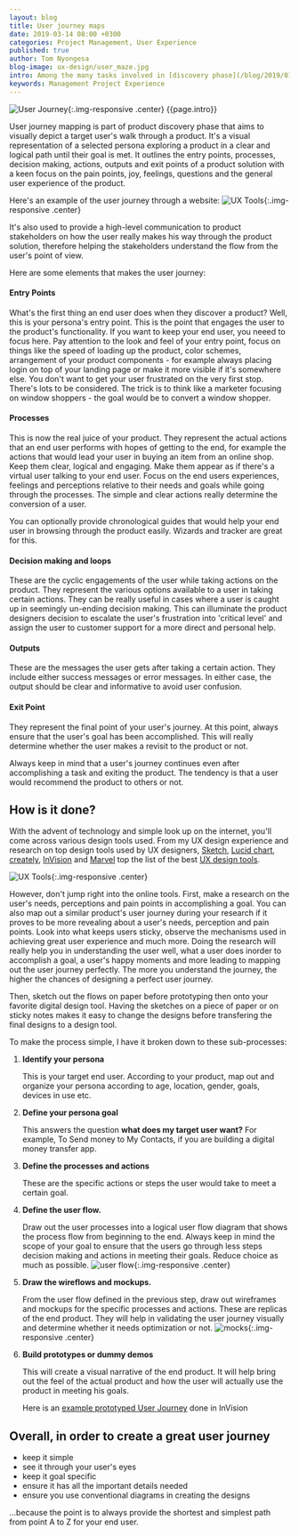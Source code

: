 ```yaml
---
layout: blog
title: User journey maps
date: 2019-03-14 08:00 +0300
categories: Project Management, User Experience
published: true
author: Tom Nyongesa
blog-image: ux-design/user_maze.jpg
intro: Among the many tasks involved in [discovery phase](/blog/2019/01/19/product-discovery.html) is user journey mapping. This tends to answer the question "how will your product's user achieve the core goals of your product". In this piece, we will get to understand what user journey mapping means, why it's important to do, how it's done and sampling of the best user flow design tools highly recommended by [UX](https://en.wikipedia.org/wiki/User_experience_design) designers.
keywords: Management Project Experience
---
```


![User Journey](/assets/images/blog/{{page.blog-image}}){:.img-responsive .center}
{{page.intro}}

User journey mapping is part of product discovery phase that aims to visually depict a target user's walk through a product. It's a visual representation of a selected persona exploring a product in a clear and logical path until their goal is met. It outlines the entry points, processes, decision making, actions, outputs and exit points of a product solution with a keen focus on the pain points, joy, feelings, questions and the general user experience of the product.

Here's an example of the user journey through a website:
![UX Tools](/assets/images/blog/ux-design/user-journey-map.png){:.img-responsive .center}

It's also used to provide a high-level communication to product stakeholders on how the user really makes his way through the product solution, therefore helping the stakeholders understand the flow from the user's point of view.

Here are some elements that makes the user journey:

#### Entry Points
What's the first thing an end user does when they discover a product? Well, this is your persona's entry point. This is the point that engages the user to the product's functionality. If you want to keep your end user, you neeed to focus here. Pay attention to the look and feel of your entry point, focus on things like the speed of loading up the product, color schemes, arrangement of your product components - for example always placing login on top of your landing page or make it more visible if it's somewhere else. You don't want to get your user frustrated on the very first stop. There's lots to be considered. The trick is to think like a marketer focusing on window shoppers - the goal would be to convert a window shopper.

#### Processes
This is now the real juice of your product. They represent the actual actions that an end user performs with hopes of getting to the end, for example the actions that would lead your user in buying an item from an online shop. Keep them clear, logical and engaging. Make them appear as if there's a virtual user talking to your end user. Focus on the end users experiences, feelings and perceptions relative to their needs and goals while going through the processes. The simple and clear actions really determine the conversion of a user.

You can optionally provide chronological guides that would help your end user in browsing through the product easily. Wizards and tracker are great for this.  

#### Decision making and loops
These are the cyclic engagements of the user while taking actions on the product. They represent the various options available to a user in taking certain actions. They can be really useful in cases where a user is caught up in seemingly un-ending decision making. This can illuminate the product designers decision to escalate the user's frustration into 'critical level' and assign the user to customer support for a more direct and personal help.

#### Outputs
These are the messages the user gets after taking a certain action. They include either success messages or error messages. In either case, the output should be clear and informative to avoid user confusion.

#### Exit Point
They represent the final point of your user's journey. At this point, always ensure that the user's goal has been accomplished. This will really determine whether the user makes a revisit to the product or not.

Always keep in mind that a user's journey continues even after accomplishing a task and exiting the product. The tendency is that a user would recommend the product to others or not.

## How is it done?
With the advent of technology and simple look up on the internet, you'll come across various design tools used. From my UX design experience and research on top design tools used by UX designers, [Sketch](https://www.sketchapp.com/), [Lucid chart](https://lucidchart.com), [creately](https://creately.com), [InVision](https://www.invisionapp.com) and [Marvel](https://marvelapp.com) top the list of the best [UX design tools](http://uxtools.co/tools).

![UX Tools](/assets/images/blog/ux-design/uxtools.png){:.img-responsive .center}

However, don't jump right into the online tools. First, make a research on the user's needs, perceptions and pain points in accomplishing a goal. You can also map out a similar product's user journey during your research if it proves to be more revealing about a user's needs, perception and pain points. Look into what keeps users sticky, observe the mechanisms used in achieving great user experience and much more. Doing the research will really help you in understanding the user well, what a user does inorder to accomplish a goal, a user's happy moments and more leading to mapping out the user journey perfectly. The more you understand the journey, the higher the chances of designing a perfect user journey.

Then, sketch out the flows on paper before prototyping then onto your favorite digital design tool. Having the sketches on a piece of paper or on sticky notes makes it easy to change the designs before transfering the final designs to a design tool.

To make the process simple, I have it broken down to these sub-processes:
1. **Identify your persona**

    This is your target end user. According to your product, map out and organize your persona according to age, location, gender, goals, devices in use etc.

2. **Define your persona goal**

    This answers the question **what does my target user want?** For example, To Send money to My Contacts, if you are building a digital money transfer app.

3. **Define the processes and actions**

    These are the specific actions or steps the user would take to meet a certain goal.

4. **Define the user flow.**

    Draw out the user processes into a logical user flow diagram that shows the process flow from beginning to the end. Always keep in mind the scope of your goal to ensure that the users go through less steps decision making and actions in meeting their goals. Reduce choice as much as possible.
    ![user flow](/assets/images/blog/ux-design/green-mamba.png){:.img-responsive .center}

5. **Draw the wireflows and mockups.**

    From the user flow defined in the previous step, draw out wireframes and mockups for the specific processes and actions. These are replicas of the end product. They will help in validating the user journey visually and determine whether it needs optimization or not.
    ![mocks](/assets/images/blog/ux-design/mocks.png){:.img-responsive .center}

6. **Build prototypes or dummy demos**

    This will create a visual narrative of the end product. It will help bring out the feel of the actual product and how the user will actually use the product in meeting his goals.

    Here is an [example prototyped User Journey](https://invis.io/QRQY84FPVGW) done in InVision

## Overall, in order to create a great user journey
- keep it simple
- see it through your user's eyes
- keep it goal specific
- ensure it has all the important details needed
- ensure you use conventional diagrams in creating the designs

...because the point is to always provide the shortest and simplest path from point A to Z for your end user.
